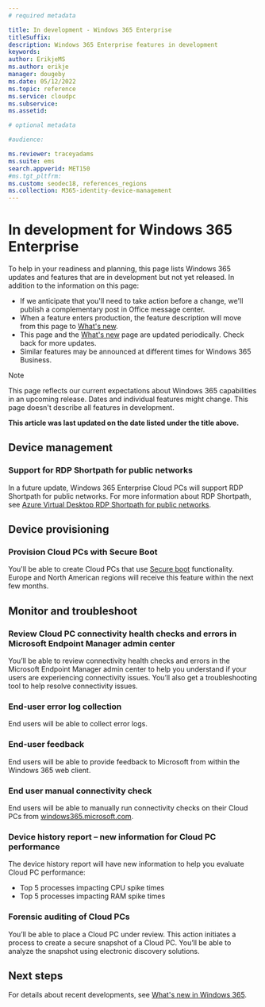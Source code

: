 ```yaml
---
# required metadata

title: In development - Windows 365 Enterprise
titleSuffix: 
description: Windows 365 Enterprise features in development
keywords:
author: ErikjeMS 
ms.author: erikje
manager: dougeby
ms.date: 05/12/2022
ms.topic: reference
ms.service: cloudpc
ms.subservice: 
ms.assetid: 

# optional metadata

#audience:

ms.reviewer: traceyadams
ms.suite: ems
search.appverid: MET150
#ms.tgt_pltfrm:
ms.custom: seodec18, references_regions
ms.collection: M365-identity-device-management
---
```


# In development for Windows 365 Enterprise

To help in your readiness and planning, this page lists Windows 365 updates and features that are in development but not yet released. In addition to the information on this page:

- If we anticipate that you'll need to take action before a change, we'll publish a complementary post in Office message center.
- When a feature enters production, the feature description will move from this page to [What's new](whats-new.md).
- This page and the [What's new](whats-new.md) page are updated periodically. Check back for more updates.
- Similar features may be announced at different times for Windows 365 Business.

> [!NOTE]
> This page reflects our current expectations about Windows 365 capabilities in an upcoming release. Dates and individual features might change. This page doesn't describe all features in development.

**This article was last updated on the date listed under the title above.**

<!-- Common categories:  
## App management
## Device configuration
## Device provisioning
## Device management
## Intune apps
## Monitor and troubleshoot
## Role-based access control
## Security
## End-user experience

-->

<!-- ***********************************************-->
<!--## App management-->

<!--***********************************************-->
## Device management

### Support for RDP Shortpath for public networks<!--39316531-->

In a future update, Windows 365 Enterprise Cloud PCs will support RDP Shortpath for public networks. For more information about RDP Shortpath, see [Azure Virtual Desktop RDP Shortpath for public networks](/azure/virtual-desktop/shortpath-public).

<!-- ***********************************************-->
## Device provisioning

### Provision Cloud PCs with Secure Boot<!--38012584-->

You'll be able to create Cloud PCs that use [Secure boot](/windows-hardware/design/device-experiences/oem-secure-boot) functionality. Europe and North American regions will receive this feature within the next few months.

<!-- ***********************************************-->
## Monitor and troubleshoot

### Review Cloud PC connectivity health checks and errors in Microsoft Endpoint Manager admin center<!--38469622 -->

You’ll be able to review connectivity health checks and errors in the Microsoft Endpoint Manager admin center to help you understand if your users are experiencing connectivity issues. You’ll also get a troubleshooting tool to help resolve connectivity issues.

### End-user error log collection<!--38195529-->

End users will be able to collect error logs.

### End-user feedback<!--38195529-->

End users will be able to provide feedback to Microsoft from within the Windows 365 web client.

### End user manual connectivity check<!--37679345 -->

End users will be able to manually run connectivity checks on their Cloud PCs from [windows365.microsoft.com](https://windows365.microsoft.com).

### Device history report – new information for Cloud PC performance<!--38310774  -->

The device history report will have new information to help you evaluate Cloud PC performance:

- Top 5 processes impacting CPU spike times
- Top 5 processes impacting RAM spike times

### Forensic auditing of Cloud PCs<!--38726407-->

You’ll be able to place a Cloud PC under review. This action initiates a process to create a secure snapshot of a Cloud PC. You’ll be able to analyze the snapshot using electronic discovery solutions.

<!-- ***********************************************-->
<!-- ## Provisioning -->

<!-- ***********************************************-->
<!--## Role-based access control-->

## Next steps

For details about recent developments, see [What's new in Windows 365](whats-new.md).
